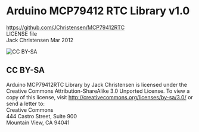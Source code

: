 # Arduino MCP79412 RTC Library v1.0 #
https://github.com/JChristensen/MCP79412RTC  
LICENSE file  
Jack Christensen Mar 2012  

![CC BY-SA](http://mirrors.creativecommons.org/presskit/buttons/88x31/png/by-sa.png)
## CC BY-SA ##
Arduino MCP79412RTC Library by Jack Christensen is licensed under the Creative Commons Attribution-ShareAlike 3.0 Unported License. To view a copy of this license, visit http://creativecommons.org/licenses/by-sa/3.0/ or send a letter to:  
Creative Commons  
444 Castro Street, Suite 900  
Mountain View, CA 94041  
